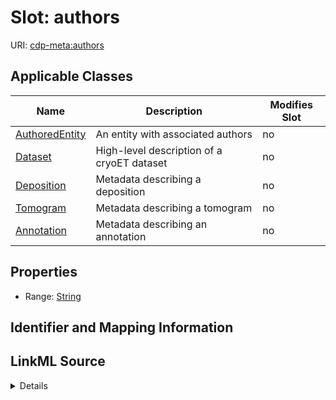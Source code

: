 # Slot: authors

URI: [cdp-meta:authors](metadataauthors)



<!-- no inheritance hierarchy -->




## Applicable Classes

| Name | Description | Modifies Slot |
| --- | --- | --- |
[AuthoredEntity](AuthoredEntity.md) | An entity with associated authors |  no  |
[Dataset](Dataset.md) | High-level description of a cryoET dataset |  no  |
[Deposition](Deposition.md) | Metadata describing a deposition |  no  |
[Tomogram](Tomogram.md) | Metadata describing a tomogram |  no  |
[Annotation](Annotation.md) | Metadata describing an annotation |  no  |







## Properties

* Range: [String](String.md)





## Identifier and Mapping Information








## LinkML Source

<details>
```yaml
name: authors
alias: authors
domain_of:
- AuthoredEntity
- Dataset
- Deposition
- Tomogram
- Annotation
range: string

```
</details>